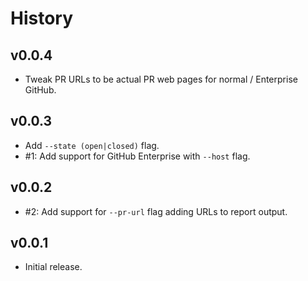 History
=======

## v0.0.4
* Tweak PR URLs to be actual PR web pages for normal / Enterprise GitHub.

## v0.0.3
* Add `--state (open|closed)` flag.
* #1: Add support for GitHub Enterprise with `--host` flag.

## v0.0.2
* #2: Add support for `--pr-url` flag adding URLs to report output.

## v0.0.1
* Initial release.

